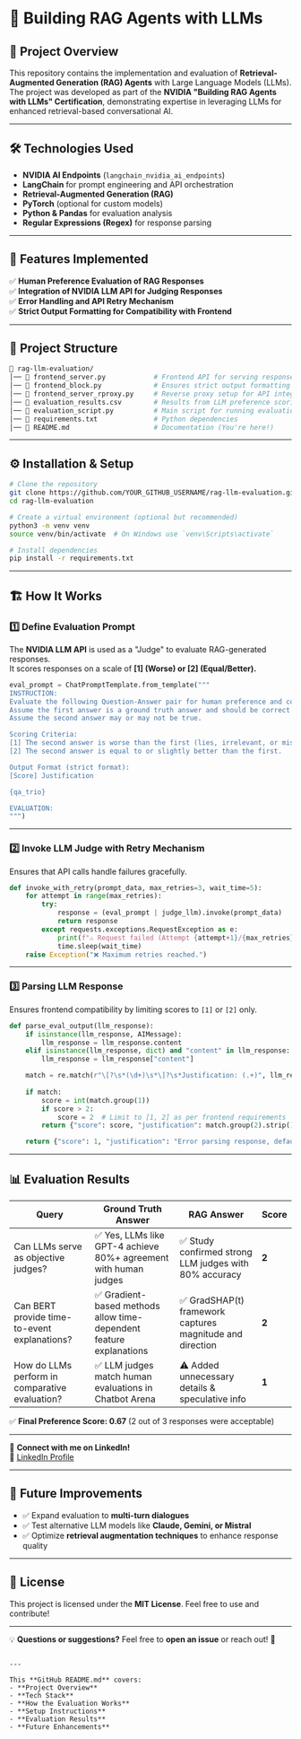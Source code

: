# 🚀 Building RAG Agents with LLMs 


## 🎯 Project Overview  
This repository contains the implementation and evaluation of **Retrieval-Augmented Generation (RAG) Agents** with Large Language Models (LLMs). The project was developed as part of the **NVIDIA "Building RAG Agents with LLMs" Certification**, demonstrating expertise in leveraging LLMs for enhanced retrieval-based conversational AI.

---

## 🛠️ Technologies Used
- **NVIDIA AI Endpoints** (`langchain_nvidia_ai_endpoints`)
- **LangChain** for prompt engineering and API orchestration
- **Retrieval-Augmented Generation (RAG)**
- **PyTorch** (optional for custom models)
- **Python & Pandas** for evaluation analysis
- **Regular Expressions (Regex)** for response parsing

---

## 📌 Features Implemented
✅ **Human Preference Evaluation of RAG Responses**  
✅ **Integration of NVIDIA LLM API for Judging Responses**  
✅ **Error Handling and API Retry Mechanism**  
✅ **Strict Output Formatting for Compatibility with Frontend**  

---

## 📂 Project Structure

```bash
📁 rag-llm-evaluation/
│── 📜 frontend_server.py            # Frontend API for serving responses
│── 📜 frontend_block.py             # Ensures strict output formatting for evaluation
│── 📜 frontend_server_rproxy.py     # Reverse proxy setup for API integration
│── 📜 evaluation_results.csv        # Results from LLM preference scoring
│── 📜 evaluation_script.py          # Main script for running evaluations
│── 📜 requirements.txt              # Python dependencies
│── 📜 README.md                     # Documentation (You're here!)
```

---

## ⚙️ Installation & Setup
```bash
# Clone the repository
git clone https://github.com/YOUR_GITHUB_USERNAME/rag-llm-evaluation.git
cd rag-llm-evaluation

# Create a virtual environment (optional but recommended)
python3 -m venv venv
source venv/bin/activate  # On Windows use `venv\Scripts\activate`

# Install dependencies
pip install -r requirements.txt
```

---

## 🏗️ How It Works

### **1️⃣ Define Evaluation Prompt**
The **NVIDIA LLM API** is used as a "Judge" to evaluate RAG-generated responses.  
It scores responses on a scale of **[1] (Worse) or [2] (Equal/Better).**  

```python
eval_prompt = ChatPromptTemplate.from_template("""
INSTRUCTION:
Evaluate the following Question-Answer pair for human preference and consistency.
Assume the first answer is a ground truth answer and should be correct.
Assume the second answer may or may not be true.

Scoring Criteria:
[1] The second answer is worse than the first (lies, irrelevant, or misleading).
[2] The second answer is equal to or slightly better than the first.

Output Format (strict format):
[Score] Justification

{qa_trio}

EVALUATION:
""")
```

---

### **2️⃣ Invoke LLM Judge with Retry Mechanism**
Ensures that API calls handle failures gracefully.

```python
def invoke_with_retry(prompt_data, max_retries=3, wait_time=5):
    for attempt in range(max_retries):
        try:
            response = (eval_prompt | judge_llm).invoke(prompt_data)
            return response
        except requests.exceptions.RequestException as e:
            print(f"⚠️ Request failed (Attempt {attempt+1}/{max_retries}): {str(e)}")
            time.sleep(wait_time)
    raise Exception("❌ Maximum retries reached.")
```

---

### **3️⃣ Parsing LLM Response**
Ensures frontend compatibility by limiting scores to `[1]` or `[2]` only.

```python
def parse_eval_output(llm_response):
    if isinstance(llm_response, AIMessage):
        llm_response = llm_response.content
    elif isinstance(llm_response, dict) and "content" in llm_response:
        llm_response = llm_response["content"]

    match = re.match(r"\[?\s*(\d+)\s*\]?\s*Justification: (.+)", llm_response, re.DOTALL)
    
    if match:
        score = int(match.group(1))
        if score > 2:
            score = 2  # Limit to [1, 2] as per frontend requirements
        return {"score": score, "justification": match.group(2).strip()}

    return {"score": 1, "justification": "Error parsing response, defaulting to minimum score."}
```

---

## 📊 Evaluation Results

| Query | Ground Truth Answer | RAG Answer | Score |
|--------|------------------|------------|-------|
| Can LLMs serve as objective judges? | ✅ Yes, LLMs like GPT-4 achieve 80%+ agreement with human judges | ✅ Study confirmed strong LLM judges with 80% accuracy | **2** |
| Can BERT provide time-to-event explanations? | ✅ Gradient-based methods allow time-dependent feature explanations | ✅ GradSHAP(t) framework captures magnitude and direction | **2** |
| How do LLMs perform in comparative evaluation? | ✅ LLM judges match human evaluations in Chatbot Arena | ⚠️ Added unnecessary details & speculative info | **1** |

✅ **Final Preference Score: 0.67** (2 out of 3 responses were acceptable)

---
🔗 **Connect with me on LinkedIn!**  
📌 [LinkedIn Profile](https://www.linkedin.com/in/YOUR_PROFILE)

---

## 📌 Future Improvements
- ✅ Expand evaluation to **multi-turn dialogues**
- ✅ Test alternative LLM models like **Claude, Gemini, or Mistral**
- ✅ Optimize **retrieval augmentation techniques** to enhance response quality

---

## 📜 License
This project is licensed under the **MIT License**. Feel free to use and contribute!

---

💡 **Questions or suggestions?** Feel free to **open an issue** or reach out! 🚀
```

---

This **GitHub README.md** covers:  
- **Project Overview**  
- **Tech Stack**  
- **How the Evaluation Works**  
- **Setup Instructions**  
- **Evaluation Results**  
- **Future Enhancements**  

